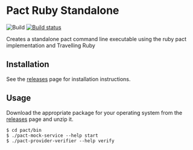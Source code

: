 # Pact Ruby Standalone

![Build](https://github.com//pact-ruby-standalone/workflows/Build/badge.svg)
[![Build status](https://ci.appveyor.com/api/projects/status/32ci5o2kikr46kg9?svg=true)](https://ci.appveyor.com/project/MichelBoudreau/pact-ruby-standalone-windows-test)

Creates a standalone pact command line executable using the ruby pact implementation and Travelling Ruby

## Installation

See the [releases](https://github.com/you54f/pact-ruby-standalone/releases) page for installation instructions.

## Usage

Download the appropriate package for your operating system from the [releases](https://github.com/you54f/pact-ruby-standalone/releases) page and unzip it.

    $ cd pact/bin
    $ ./pact-mock-service --help start
    $ ./pact-provider-verifier --help verify

